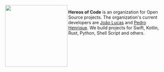 
<img src="https://avatars.githubusercontent.com/u/79725010?s=400&u=b7c05cce9bc3c0a76c2297ef1f24841926a6bcd9&v=4" align="left" width=200 height=200>

<b>Hereos of Code</b> is an organization for Open Source projects. The organization's current developers are [João Lucas](https://github.com/joaolfp) and [Pedro Henrique](https://github.com/pedrohfp). We build projects for Swift, Kotlin, Rust, Python, Shell Script and others.
